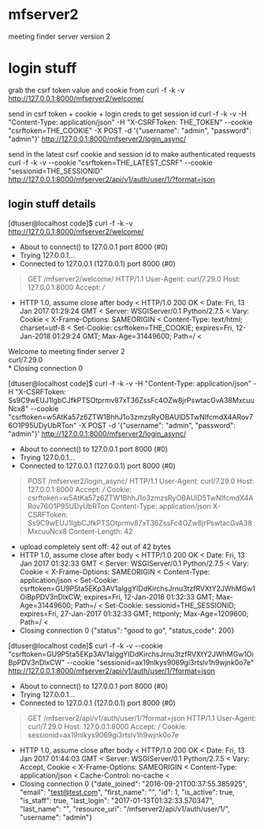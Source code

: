 # mfserver2
meeting finder server version 2


# login stuff
grab the csrf token value and cookie from
curl -f -k -v http://127.0.0.1:8000/mfserver2/welcome/

send in csrf token + cookie + login creds to get session id
curl -f -k -v -H "Content-Type: application/json" -H "X-CSRFToken: THE_TOKEN" --cookie "csrftoken=THE_COOKIE"  -X POST -d '{"username": "admin", "password": "admin"}' http://127.0.0.1:8000/mfserver2/login_async/

send in the latest csrf cookie and session id to make authenticated requests
curl -f -k -v --cookie "csrftoken=THE_LATEST_CSRF" --cookie "sessionid=THE_SESSIONID" http://127.0.0.1:8000/mfserver2/api/v1/auth/user/1/?format=json


## login stuff details
[dtuser@localhost code]$ curl -f -k -v http://127.0.0.1:8000/mfserver2/welcome/
* About to connect() to 127.0.0.1 port 8000 (#0)
*   Trying 127.0.0.1...
* Connected to 127.0.0.1 (127.0.0.1) port 8000 (#0)
> GET /mfserver2/welcome/ HTTP/1.1
> User-Agent: curl/7.29.0
> Host: 127.0.0.1:8000
> Accept: */*
> 
* HTTP 1.0, assume close after body
< HTTP/1.0 200 OK
< Date: Fri, 13 Jan 2017 01:29:24 GMT
< Server: WSGIServer/0.1 Python/2.7.5
< Vary: Cookie
< X-Frame-Options: SAMEORIGIN
< Content-Type: text/html; charset=utf-8
< Set-Cookie:  csrftoken=THE_COOKIE; expires=Fri, 12-Jan-2018 01:29:24 GMT; Max-Age=31449600; Path=/
< 
<html>
<head>
    <title>MFServer2</title>
</head>
<body>
    <input type='hidden' name='csrfmiddlewaretoken' value='THE_TOKEN' />
    <div>Welcome to meeting finder server 2</div>
    <div>curl/7.29.0</div>
</body>
* Closing connection 0


[dtuser@localhost code]$ curl -f -k -v -H "Content-Type: application/json" -H "X-CSRFToken: Ss9C9wEUJ1lgbCJfkPTSOtprmv87xT36ZssFc4OZw8jrPswtacGvA38MxcuuNcx8" --cookie "csrftoken=w5AtKa57z6ZTW1BhhJ1o3zmzsRyOBAUlD5TwNIfcmdX4ARov76O1P95UDyUbRTon"  -X POST -d '{"username": "admin", "password": "admin"}' http://127.0.0.1:8000/mfserver2/login_async/
* About to connect() to 127.0.0.1 port 8000 (#0)
*   Trying 127.0.0.1...
* Connected to 127.0.0.1 (127.0.0.1) port 8000 (#0)
> POST /mfserver2/login_async/ HTTP/1.1
> User-Agent: curl/7.29.0
> Host: 127.0.0.1:8000
> Accept: */*
> Cookie: csrftoken=w5AtKa57z6ZTW1BhhJ1o3zmzsRyOBAUlD5TwNIfcmdX4ARov76O1P95UDyUbRTon
> Content-Type: application/json
> X-CSRFToken: Ss9C9wEUJ1lgbCJfkPTSOtprmv87xT36ZssFc4OZw8jrPswtacGvA38MxcuuNcx8
> Content-Length: 42
> 
* upload completely sent off: 42 out of 42 bytes
* HTTP 1.0, assume close after body
< HTTP/1.0 200 OK
< Date: Fri, 13 Jan 2017 01:32:33 GMT
< Server: WSGIServer/0.1 Python/2.7.5
< Vary: Cookie
< X-Frame-Options: SAMEORIGIN
< Content-Type: application/json
< Set-Cookie:  csrftoken=GU9P5ta5EKp3AV1aIggYIDdKirchsJrnu3tzfRVXtY2JWhMGw1OiBpPDV3nDlxCW; expires=Fri, 12-Jan-2018 01:32:33 GMT; Max-Age=31449600; Path=/
< Set-Cookie:  sessionid=THE_SESSIONID; expires=Fri, 27-Jan-2017 01:32:33 GMT; httponly; Max-Age=1209600; Path=/
< 
* Closing connection 0
{"status": "good to go", "status_code": 200}


[dtuser@localhost code]$ curl -f -k -v --cookie "csrftoken=GU9P5ta5EKp3AV1aIggYIDdKirchsJrnu3tzfRVXtY2JWhMGw1OiBpPDV3nDlxCW" --cookie "sessionid=ax19nlkys9069gi3rtslv1h9wjnk0o7e" http://127.0.0.1:8000/mfserver2/api/v1/auth/user/1/?format=json
* About to connect() to 127.0.0.1 port 8000 (#0)
*   Trying 127.0.0.1...
* Connected to 127.0.0.1 (127.0.0.1) port 8000 (#0)
> GET /mfserver2/api/v1/auth/user/1/?format=json HTTP/1.1
> User-Agent: curl/7.29.0
> Host: 127.0.0.1:8000
> Accept: */*
> Cookie: sessionid=ax19nlkys9069gi3rtslv1h9wjnk0o7e
> 
* HTTP 1.0, assume close after body
< HTTP/1.0 200 OK
< Date: Fri, 13 Jan 2017 01:44:03 GMT
< Server: WSGIServer/0.1 Python/2.7.5
< Vary: Accept, Cookie
< X-Frame-Options: SAMEORIGIN
< Content-Type: application/json
< Cache-Control: no-cache
< 
* Closing connection 0
{"date_joined": "2016-09-21T00:37:55.385925", "email": "test@test.com", "first_name": "", "id": 1, "is_active": true, "is_staff": true, "last_login": "2017-01-13T01:32:33.570347", "last_name": "", "resource_uri": "/mfserver2/api/v1/auth/user/1/", "username": "admin"}